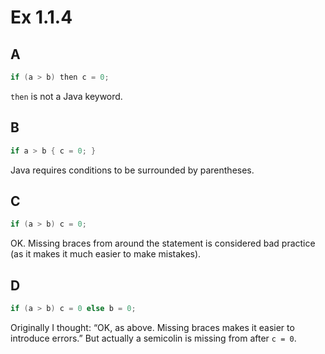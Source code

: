 # Ex 1.1.4

## A

```java
if (a > b) then c = 0;
```

`then` is not a Java keyword.

## B

```java
if a > b { c = 0; }
```

Java requires conditions to be surrounded by parentheses.

## C

```java
if (a > b) c = 0;
```

OK. Missing braces from around the statement is considered bad practice
(as it makes it much easier to make mistakes).

## D

```java
if (a > b) c = 0 else b = 0;
```

Originally I thought: “OK, as above. Missing braces makes it easier to introduce errors.”
But actually a semicolin is missing from after `c = 0`.
